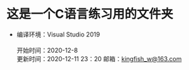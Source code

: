# 这是一个C语言练习用的文件夹
* 编译环境：Visual Studio 2019  
<br>开始时间：2020-12-8  
更新时间：2020-12-11  23：20
邮箱：<kingfish_w@163.com>  
